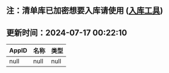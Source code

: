 ## 注：清单库已加密想要入库请使用 ([入库工具](https://github.com/BlankTMing/ManifestAutoUpdate/releases))

## 更新时间：2024-07-17 00:22:10
| AppID | 名称 | 类型  |
| :-------------------- | :----------------------------- | :----------- |
| null | null| null |
